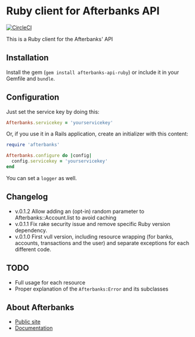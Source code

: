 # Ruby client for Afterbanks API

[![CircleCI](https://circleci.com/gh/quipuapp/afterbanks-api-ruby.svg?style=shield)](https://circleci.com/gh/quipuapp/afterbanks-api-ruby)

This is a Ruby client for the Afterbanks' API

Installation
---------

Install the gem (`gem install afterbanks-api-ruby`) or include it in your Gemfile and `bundle`.

Configuration
---------

Just set the service key by doing this:

```ruby
Afterbanks.servicekey = 'yourservicekey'
```

Or, if you use it in a Rails application, create an initializer with this content:

```ruby
require 'afterbanks'

Afterbanks.configure do |config|
  config.servicekey = 'yourservicekey'
end
```

You can set a `logger` as well.

Changelog
---------

* v.0.1.2 Allow adding an (opt-in) random parameter to Afterbanks::Account.list to avoid caching
* v.0.1.1 Fix rake security issue and remove specific Ruby version dependency.
* v.0.1.0 First vull version, including resource wrapping (for banks, accounts, transactions and the user) and separate exceptions for each different code.

TODO
----

* Full usage for each resource
* Proper explanation of the `Afterbanks:Error` and its subclasses

About Afterbanks
------------

* [Public site](https://www.afterbanks.com)
* [Documentation](https://app.swaggerhub.com/apis/Afterbanks/afterbanks-api-extendida)
